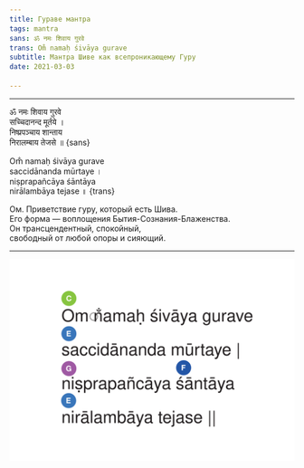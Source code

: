 ```yaml
---
title: Гураве мантра
tags: mantra
sans: ॐ नमः शिवाय गुरवे   
trans: Om̐ namaḥ śivāya gurave  
subtitle: Мантра Шиве как всепроникающему Гуру
date: 2021-03-03

---
```


----

ॐ नमः शिवाय गुरवे     
सच्चिदानन्द मूर्तये ।   
निष्प्रपञ्चाय शान्ताय      
निरालम्बाय तेजसे ॥ {sans}

Om̐ namaḥ śivāya gurave      
saccidānanda mūrtaye ।    
niṣprapañcāya śāntāya      
nirālambāya tejase ॥ {trans}

Ом. Приветствие гуру, который есть Шива.   
Его форма — воплощения Бытия-Сознания-Блаженства.   
Он трансцендентный, спокойный,   
свободный от любой опоры и сияющий.   

----

![no-shadow](./Gurave.svg)

<audio-player title="Ty burhoe - Angels prayer" file="/audio/Ty-Burhoe-James-Hoskins-Cat-McCarthy-Manorama-and-Janaki-Kagel-Angels-Prayer.mp3" />